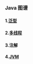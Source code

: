 ### Java 图谱



#### 1.[泛型](./docs_java/泛型.md)

#### 2.[多线程](https://github.com/player1992/Thread)

#### 3.注解

#### 4.[JVM](https://github.com/player1992/JVM)


